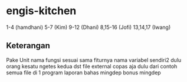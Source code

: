 # engis-kitchen
1-4 (hamdhani)
5-7 (Kim)
9-12 (Dhani)
8,15-16 (Jofi)
13,14,17 (Iwang)

## Keterangan
Pake Unit
nama fungsi sesuai sama fiturnya
nama variabel sendiri2 dulu
orang kesatu ngetes kedua dst
file external copas aja dulu dari contoh
semua file di 1 program
laporan bahas mingdep
bonus mingdep
